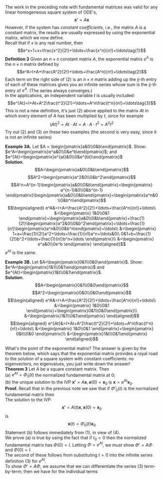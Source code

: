 The work in the preceding note with fundamental matrices was valid for any linear homogeneous square system of ODE's,
$$\boldsymbol{x'}=A\boldsymbol{x}$$
However, if the system has *constant coefficients*, i.e., the matrix $A$ is a constant matrix, the results are usually expressed by using the exponential matrix, which we now define.  
Recall that if $x$ is any real number, then
$$e^x=1+x+\frac{x^2}{2!}+\ldots+\frac{x^n}{n!}+\ldots\tag{1}$$
**Definition 3** Given an $n \times n$ constant matrix $A$, the exponential matrix $e^A$ is the $n \times n$ matrix defined by
$$e^A=I+A+\frac{A^2}{2!}+\ldots+\frac{A^n}{n!}+\ldots\tag{2}$$
Each term on the right side of $(2)$ is an $n \times n$ matrix adding up the $ij$-th entry of each of these matrices gives you an infinite series whose sum is the $ij$-th entry of $e^A$. (The series always converges.)  
In the applications, an independent variable $t$ is usually included:
$$e^{At}=I+At+A^2\frac{t^2}{2!}+\ldots+A^n\frac{t^n}{n!}+\ldots\tag{3}$$
This is not a new definition, it's just $(2)$ above applied to the matrix $At$ in which every element of $A$ has been multiplied by $t$, since for example
$$(At)^2=At\cdot At=A\cdot A \cdot t^2=A^2t^2$$
Try out $(2)$ and $(3)$ on these two examples (the second is very easy, since it is not an infinite series)

**Example 3A.** Let $A = \begin{pmatrix}a&0\\0&b\end{pmatrix}$. Show: $e^A=\begin{pmatrix}e^a&0\\0&e^b\end{pmatrix}$; and $e^{At}=\begin{pmatrix}e^{at}&0\\0&e^{bt}\end{pmatrix}$  
**Solution.**
$$A=\begin{pmatrix}a&0\\0&b\end{pmatrix}$$
$$A^2=\begin{pmatrix}a^2&0\\0&b^2\end{pmatrix}$$
$$A^n=A^{n-1}\begin{pmatrix}a&0\\0&b\end{pmatrix}=\begin{pmatrix}
a^{n-1}&0\\0&b^{n-1}
\end{pmatrix}\begin{pmatrix}a&0\\0&b\end{pmatrix}=\begin{pmatrix}a^n&0\\0&b^n\end{pmatrix}$$
$$\begin{aligned}
e^A&=I+A+\frac{A^2}{2!}+\ldots+\frac{A^n}{n!}+\ldots\\
&=\begin{pmatrix}
1&0\\0&1
\end{pmatrix}+\begin{pmatrix}a&0\\0&b\end{pmatrix}+\frac{1}{2!}\begin{pmatrix}a^2&0\\0&b^2\end{pmatrix}+\ldots+\frac{1}{n!}\begin{pmatrix}a^n&0\\0&b^n\end{pmatrix}+\ldots\\
&=\begin{pmatrix}
1+a+\frac{1}{2!}a^2+\ldots+\frac{1}{n1}a^n+\ldots&0\\
0&1+b+\frac{1}{2!}b^2+\ldots+\frac{1}{n!}b^n+\ldots
\end{pmatrix}\\
&=\begin{pmatrix}
e^a&0\\0e^b
\end{pmatrix}
\end{aligned}$$
$e^{At}$ is the same.

**Example 3B.** Let $A=\begin{pmatrix}0&1\\0&0\end{pmatrix}$. Show: $e^A=\begin{pmatrix}1&1\\0&1\end{pmatrix}$ and $e^{At}=\begin{pmatrix}1&t\\0&1\end{pmatrix}$.  
**Solution.**
$$A=\begin{pmatrix}0&1\\0&0\end{pmatrix}$$
$$A^2=\begin{pmatrix}0&0\\0&0\end{pmatrix}$$
$$\begin{aligned}
e^A&=I+A+\frac{A^2}{2!}+\ldots+\frac{A^n}{n!}+\ldots\\
&=\begin{pmatrix}
1&0\\0&1
\end{pmatrix}+\begin{pmatrix}0&1\\0&0\end{pmatrix}\\
&=\begin{pmatrix}1&1\\0&1\end{pmatrix}
\end{aligned}$$
$$\begin{aligned}
e^{At}&=I+At+A^2\frac{t^2}{2!}+\ldots+A^n\frac{t^n}{n!}+\ldots\\
&=\begin{pmatrix}
1&0\\0&1
\end{pmatrix}+\begin{pmatrix}
0&t\\0&0
\end{pmatrix}\\
&=\begin{pmatrix}1&t\\0&1\end{pmatrix}
\end{aligned}$$

What's the point of the exponential matrix? The answer is given by the theorem below, which says that the exponential matrix provides a royal road to the solution of a square system with constant coefficients: no eigenvectors, no eigenvalues, you just write down the answer!  
**Theorem 3** Let $A$ be a square constant matrix. Then  
(a) $e^{At}=\widetilde{\Phi}_0(t)$ the normalized fundamental matrix at 0;  
(b) the unique solution to the IVP $\boldsymbol{x'}=A\boldsymbol{x},\boldsymbol{x}(0)=\boldsymbol{x}_0$ is $\boldsymbol{x}=e^{At}\boldsymbol{x}_0$.  
**Proof.** Recall that in the previous note we saw that if $\widetilde{\Phi}'_0(t)$ is the normalized fundamental matrix then  
The solution to the IVP:
$$\boldsymbol{x'}=A(t)\boldsymbol{x},\boldsymbol{x}(0)=\boldsymbol{x}_0$$
is
$$\boldsymbol{x}(t)=\widetilde{\Phi}_0(t)\boldsymbol{x}_0\tag{4}$$
Statement (b) follows immediately from $(1)$, in view of $(4)$.  
We prove (a) is true by using the fact that if $t_0 = 0$ then the normalized fundamental matrix has $\Phi(0) = I$. Letting $\Phi = e^{At}$, we must show $\Phi' = A\Phi$ and $\Phi(0) = I$.  
The second of these follows from substituting $t = 0$ into the infinite series definition $(3)$ for $e^{At}$.  
To show $\Phi' = A\Phi$, we assume that we can differentiate the series $(3)$ term-by-term; then we have for the individual terms
$$$$
